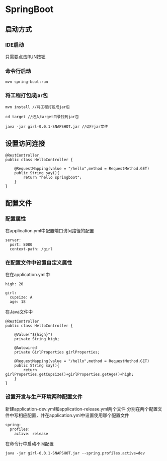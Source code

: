 # SpringBoot

## 启动方式

### IDE启动

只需要点击RUN按钮

### 命令行启动

```
mvn spring-boot:run
```

### 将工程打包成jar包
```
mvn install //将工程打包成jar包

cd target //进入target目录找到jar包

java -jar girl-0.0.1-SNAPSHOT.jar //运行jar文件
```

## 设置访问连接

```
@RestController
public class HelloController {

    @RequestMapping(value = "/hello",method = RequestMethod.GET)
    public String say(){
        return "hello springboot";
    }
}
```

## 配置文件

### 配置属性

在application.yml中配置端口访问路径的配置

```
server:
  port: 8080
  context-path: /girl
```

### 在配置文件中设置自定义属性

在在application.yml中

```
high: 20

girl:
  cupsize: A
  age: 18
```

在Java文件中

```
@RestController
public class HelloController {

    @Value("${high}")
    private String high;

    @Autowired
    private GirlProperties girlProperties;

    @RequestMapping(value = "/hello",method = RequestMethod.GET)
    public String say(){
        return girlProperties.getCupsize()+girlProperties.getAge()+high;
    }
}
```

### 设置开发与生产环境两种配置文件

新建application-dev.yml和application-release.yml两个文件
分别在两个配置文件中写相应配置，并在application.yml中设置使用哪个配置文件

```
spring:
  profiles:
    active: release  
```

在命令行中启动不同配置

```
java -jar girl-0.0.1-SNAPSHOT.jar --spring.profiles.active=dev
```